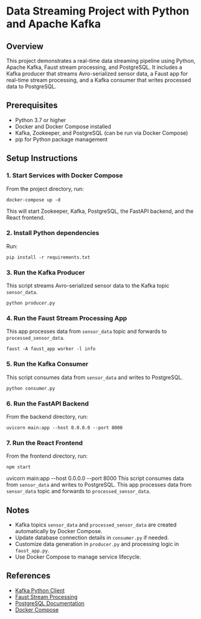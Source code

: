 # Data Streaming Project with Python and Apache Kafka

## Overview
This project demonstrates a real-time data streaming pipeline using Python, Apache Kafka, Faust stream processing, and PostgreSQL. It includes a Kafka producer that streams Avro-serialized sensor data, a Faust app for real-time stream processing, and a Kafka consumer that writes processed data to PostgreSQL.

## Prerequisites
- Python 3.7 or higher
- Docker and Docker Compose installed
- Kafka, Zookeeper, and PostgreSQL (can be run via Docker Compose)
- pip for Python package management

## Setup Instructions

### 1. Start Services with Docker Compose
From the project directory, run:
```
docker-compose up -d
```
This will start Zookeeper, Kafka, PostgreSQL, the FastAPI backend, and the React frontend.

### 2. Install Python dependencies
Run:
```
pip install -r requirements.txt
```

### 3. Run the Kafka Producer
This script streams Avro-serialized sensor data to the Kafka topic `sensor_data`.
```
python producer.py
```

### 4. Run the Faust Stream Processing App
This app processes data from `sensor_data` topic and forwards to `processed_sensor_data`.
```
faust -A faust_app worker -l info
```

### 5. Run the Kafka Consumer
This script consumes data from `sensor_data` and writes to PostgreSQL.
```
python consumer.py
```

### 6. Run the FastAPI Backend
From the backend directory, run:
```
uvicorn main:app --host 0.0.0.0 --port 8000
```

### 7. Run the React Frontend
From the frontend directory, run:
```
npm start
```
uvicorn main:app --host 0.0.0.0 --port 8000
This script consumes data from `sensor_data` and writes to PostgreSQL.
This app processes data from `sensor_data` topic and forwards to `processed_sensor_data`.

## Notes
- Kafka topics `sensor_data` and `processed_sensor_data` are created automatically by Docker Compose.
- Update database connection details in `consumer.py` if needed.
- Customize data generation in `producer.py` and processing logic in `faust_app.py`.
- Use Docker Compose to manage service lifecycle.

## References
- [Kafka Python Client](https://kafka-python.readthedocs.io/en/master/)
- [Faust Stream Processing](https://faust.readthedocs.io/en/latest/)
- [PostgreSQL Documentation](https://www.postgresql.org/docs/)
- [Docker Compose](https://docs.docker.com/compose/)
